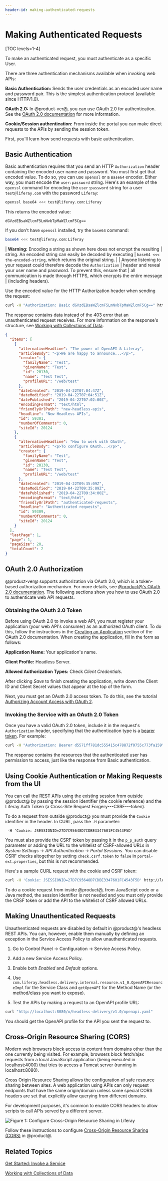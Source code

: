 ```yaml
---
header-id: making-authenticated-requests
---
```


# Making Authenticated Requests

[TOC levels=1-4]

To make an authenticated request, you must authenticate as a specific User. 

There are three authentication mechanisms available when invoking web APIs: 

**Basic Authentication:** Sends the user credentials as an encoded user name 
and password pair. This is the simplest authentication protocol (available since 
HTTP/1.0). 

**OAuth 2.0:** In @product-ver@, you can use OAuth 2.0 for authentication. See 
the 
[OAuth 2.0 documentation](/docs/7-2/deploy/-/knowledge_base/d/oauth-2-0) 
for more information. 

**Cookie/Session authentication:** From inside the portal you can make direct
requests to the APIs by sending the session token.

First, you'll learn how send requests with basic authentication. 

## Basic Authentication

Basic authentication requires that you send an HTTP `Authorization` header 
containing the encoded user name and password. You must first get that encoded 
value. To do so, you can use `openssl` or a `Base64` encoder. Either way, you 
must encode the `user:password` string. Here's an example of the `openssl` 
command for encoding the `user:password` string for a user `test@liferay.com` 
with the password `Liferay`: 

```bash
openssl base64 <<< test@liferay.com:Liferay
```

This returns the encoded value: 

    dGVzdEBsaWZlcmF5LmNvbTpMaWZlcmF5Cg==

If you don't have `openssl` installed, try the `base64` command: 

```bash
base64 <<< test@liferay.com:Liferay
```

| **Warning:** Encoding a string as shown here does not encrypt the resulting 
| string. An encoded string can easily be decoded by executing 
| `base64 <<< the-encoded-string`, which returns the original string. 
| 
| Anyone listening to your request could therefore decode the `Authorization` 
| header and reveal your user name and password. To prevent this, ensure that 
| all communication is made through HTTPS, which encrypts the entire message 
| (including headers). 

Use the encoded value for the HTTP Authorization header when sending the 
request: 

```bash
curl -H "Authorization: Basic dGVzdEBsaWZlcmF5LmNvbTpMaWZlcmF5Cg==" http://localhost:8080/o/headless-delivery/v1.0/sites/{siteId}/blog-postings/
```

The response contains data instead of the 403 error that an unauthenticated 
request receives. For more information on the response's structure, see 
[Working with Collections of Data](/docs/7-2/frameworks/-/knowledge_base/f/working-with-collections-of-data). 

```json
{
  "items": [
    {
      "alternativeHeadline": "The power of OpenAPI & Liferay",
      "articleBody": "<p>We are happy to announce...</p>",
      "creator": {
        "familyName": "Test",
        "givenName": "Test",
        "id": 20130,
        "name": "Test Test",
        "profileURL": "/web/test"
      },
      "dateCreated": "2019-04-22T07:04:47Z",
      "dateModified": "2019-04-22T07:04:51Z",
      "datePublished": "2019-04-22T07:02:00Z",
      "encodingFormat": "text/html",
      "friendlyUrlPath": "new-headless-apis",
      "headline": "New Headless APIs",
      "id": 59301,
      "numberOfComments": 0,
      "siteId": 20124
    },
    {
      "alternativeHeadline": "How to work with OAuth",
      "articleBody": "<p>To configure OAuth...</p>",
      "creator": {
        "familyName": "Test",
        "givenName": "Test",
        "id": 20130,
        "name": "Test Test",
        "profileURL": "/web/test"
      },
      "dateCreated": "2019-04-22T09:35:09Z",
      "dateModified": "2019-04-22T09:35:09Z",
      "datePublished": "2019-04-22T09:34:00Z",
      "encodingFormat": "text/html",
      "friendlyUrlPath": "authenticated-requests",
      "headline": "Authenticated requests",
      "id": 59309,
      "numberOfComments": 0,
      "siteId": 20124
    }
  ],
  "lastPage": 1,
  "page": 1,
  "pageSize": 20,
  "totalCount": 2
}
```

## OAuth 2.0 Authorization

@product-ver@ supports authorization via OAuth 2.0, which is a token-based 
authorization mechanism. For more details, see 
[@product@'s OAuth 2.0 documentation](/docs/7-2/deploy/-/knowledge_base/d/oauth-2-0). 
The following sections show you how to use OAuth 2.0 to authenticate web API 
requests. 

### Obtaining the OAuth 2.0 Token

Before using OAuth 2.0 to invoke a web API, you must register your application 
(your web API's consumer) as an authorized OAuth client. To do this, follow the 
instructions in the 
[Creating an Application](/docs/7-2/deploy/-/knowledge_base/d/oauth-2-0#creating-an-application) 
section of the OAuth 2.0 documentation. When creating the application, fill in
the form as follows: 

**Application Name:** Your application's name. 

**Client Profile:** Headless Server. 

**Allowed Authorization Types:** Check *Client Credentials*. 

After clicking *Save* to finish creating the application, write down the Client 
ID and Client Secret values that appear at the top of the form. 

Next, you must get an OAuth 2.0 access token. To do this, see the tutorial 
[Authorizing Account Access with OAuth 2](/docs/7-2/deploy/-/knowledge_base/d/authorizing-account-access-with-oauth2). 

### Invoking the Service with an OAuth 2.0 Token

Once you have a valid OAuth 2.0 token, include it in the request's 
`Authorization` header, specifying that the authentication type is a 
[bearer token](https://tools.ietf.org/html/rfc6750). 
For example: 

```bash
curl -H "Authorization: Bearer d5571ff781dc555415c478872f0755c773fa159" http://localhost:8080/o/headless-delivery/v1.0/sites/{siteId}/blog-postings/
```

The response contains the resources that the authenticated user has 
permission to access, just like the response from Basic authentication.

## Using Cookie Authentication or Making Requests from the UI

You can call the REST APIs using the existing session from outside @product@
by passing the session identifier (the cookie reference) and the Liferay Auth
Token (a Cross-Site Request Forgery---CSRF---token).

To do a request from outside @product@ you must provide the `Cookie` identifier
in the header. In CURL, pass the `-H` parameter: 

     -H 'Cookie: JSESSIONID=27D7C95648D7CDBE3347601FC4543F5D'

You must also provide the CSRF token by passing it in the `p_p_auth` query
parameter or adding the URL to the whitelist of CSRF-allowed URLs in
*System Settings* &rarr; *API Authentication* &rarr; *Portal Sessions*. You can
disable CSRF checks altogether by setting `check.csrf.token` to `false` in
`portal-ext.properties`, but this is not recommended. 

Here's a sample CURL request with the cookie and CSRF token:

```bash
curl -H 'Cookie: JSESSIONID=27D7C95648D7CDBE3347601FC4543F5D' http://localhost:8080/o/headless-delivery/v1.0/sites/{siteId}/blog-postings/?p_p_auth=O4dCU1Mj
```
 
To do a cookie request from inside @product@, from JavaScript code or a Java
method, the session identifier is not needed and you must only provide
the CRSF token or add the API to the whitelist of CSRF allowed URLs.
 
## Making Unauthenticated Requests

Unauthenticated requests are disabled by default in @product@'s headless REST
APIs. You can, however, enable them manually by defining an exception in the
Service Access Policy to allow unauthenticated requests.

1. Go to Control Panel &rarr; Configuration &rarr; Service Access Policy.

2. Add a new Service Access Policy.

3. Enable both *Enabled* and *Default* options.

4. Use `com.liferay.headless.delivery.internal.resource.v1_0.OpenAPIResourceImpl`
   for the Service Class and `getOpenAPI` for the Method Name (or the method/class
   you want to expose).

5.  Test the APIs by making a request to an OpenAPI profile URL: 

```bash
curl "http://localhost:8080/o/headless-delivery/v1.0/openapi.yaml"
```

You should get the OpenAPI profile for the API you sent the request to. 

## Cross-Origin Resource Sharing (CORS)

Modern web browsers block access to content from domains other than the one
currently being visited. For example, browsers block fetch/ajax requests from
a local JavaScript application (being executed in localhost:4000) that tries to
access a Tomcat server (running in localhost:8080). 

Cross Origin Resource Sharing allows the configuration of safe resource sharing
between sites. A web application using APIs can only request endpoints that have
the same origin/domain unless some special CORS headers are set that explicitly
allow querying from different domains. 

For development purposes, it's common to enable CORS headers to allow
scripts to call APIs served by a different server. 

![Figure 1: Configure Cross-Origin Resource Sharing in Liferay](../../../images/cors.png)

Follow these instructions to configure [Cross-Origin Resource Sharing (CORS)](/docs/7-2/deploy/-/knowledge_base/d/configuring-cors) 
in @product@.

## Related Topics

[Get Started: Invoke a Service](/docs/7-2/frameworks/-/knowledge_base/f/get-started-invoke-a-service)

[Working with Collections of Data](/docs/7-2/frameworks/-/knowledge_base/f/working-with-collections-of-data)
